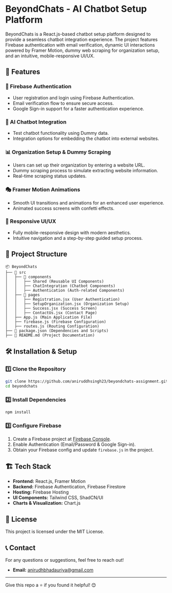 # BeyondChats - AI Chatbot Setup Platform

BeyondChats is a React.js-based chatbot setup platform designed to provide a seamless chatbot integration experience. The project features Firebase authentication with email verification, dynamic UI interactions powered by Framer Motion, dummy web scraping for organization setup, and an intuitive, mobile-responsive UI/UX.

## 🚀 Features

### 🔐 Firebase Authentication

- User registration and login using Firebase Authentication.
- Email verification flow to ensure secure access.
- Google Sign-in support for a faster authentication experience.

### 🤖 AI Chatbot Integration

- Test chatbot functionality using Dummy data.
- Integration options for embedding the chatbot into external websites.

### 📊 Organization Setup & Dummy Scraping

- Users can set up their organization by entering a website URL.
- Dummy scraping process to simulate extracting website information.
- Real-time scraping status updates.

### 🎭 Framer Motion Animations

- Smooth UI transitions and animations for an enhanced user experience.
- Animated success screens with confetti effects.

### 📱 Responsive UI/UX

- Fully mobile-responsive design with modern aesthetics.
- Intuitive navigation and a step-by-step guided setup process.

## 📂 Project Structure

```
📦 BeyondChats
├── 📁 src
│   ├── 📁 components
│   │   ├── Shared (Reusable UI Components)
│   │   ├── ChatIntegration (Chatbot Components)
│   │   ├── Authentication (Auth-related Components)
│   ├── 📁 pages
│   │   ├── Registration.jsx (User Authentication)
│   │   ├── SetupOrganization.jsx (Organization Setup)
│   │   ├── Success.jsx (Success Screen)
│   │   ├── ContactUs.jsx (Contact Page)
│   ├── App.js (Main Application File)
│   ├── firebase.js (Firebase Configuration)
│   ├── routes.js (Routing Configuration)
├── 📄 package.json (Dependencies and Scripts)
├── 📄 README.md (Project Documentation)
```

## 🛠️ Installation & Setup

### 1️⃣ Clone the Repository

```sh
git clone https://github.com/aniruddhsingh23/beyondchats-assignment.git
cd beyondchats
```

### 2️⃣ Install Dependencies

```sh
npm install
```

### 3️⃣ Configure Firebase

1. Create a Firebase project at [Firebase Console](https://console.firebase.google.com/).
2. Enable Authentication (Email/Password & Google Sign-in).
3. Obtain your Firebase config and update `firebase.js` in the project.

## 🏗️ Tech Stack

- **Frontend:** React.js, Framer Motion
- **Backend:** Firebase Authentication, Firebase Firestore
- **Hosting:** Firebase Hosting
- **UI Components:** Tailwind CSS, ShadCN/UI
- **Charts & Visualization:** Chart.js

## 📜 License

This project is licensed under the MIT License.

## 📞 Contact

For any questions or suggestions, feel free to reach out!

- **Email:** anirudhbhadauriya@gmail.com

---

Give this repo a ⭐ if you found it helpful! 😊
